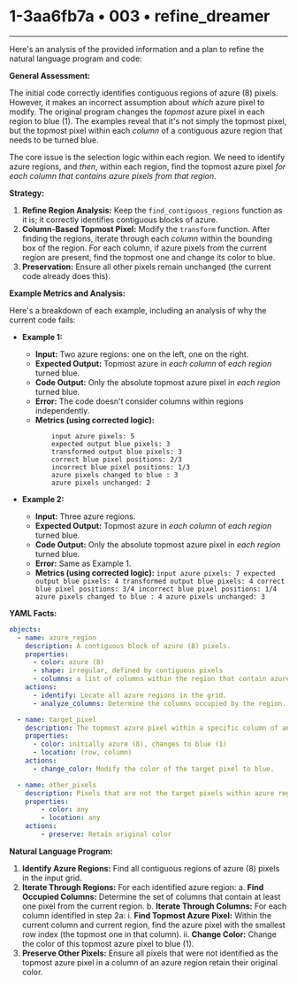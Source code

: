 # 1-3aa6fb7a • 003 • refine_dreamer

---
Here's an analysis of the provided information and a plan to refine the natural language program and code:

**General Assessment:**

The initial code correctly identifies contiguous regions of azure (8) pixels. However, it makes an incorrect assumption about *which* azure pixel to modify. The original program changes the *topmost* azure pixel in each region to blue (1).  The examples reveal that it's not simply the topmost pixel, but the topmost pixel within each *column* of a contiguous azure region that needs to be turned blue.

The core issue is the selection logic within each region.  We need to identify azure regions, and *then*, within each region, find the topmost azure pixel *for each column that contains azure pixels from that region*.

**Strategy:**

1. **Refine Region Analysis:** Keep the `find_contiguous_regions` function as it is; it correctly identifies contiguous blocks of azure.
2. **Column-Based Topmost Pixel:**  Modify the `transform` function. After finding the regions, iterate through each *column* within the bounding box of the region.  For each column, if azure pixels from the current region are present, find the topmost one and change its color to blue.
3. **Preservation:** Ensure all other pixels remain unchanged (the current code already does this).

**Example Metrics and Analysis:**

Here's a breakdown of each example, including an analysis of why the current code fails:

*   **Example 1:**
    *   **Input:** Two azure regions: one on the left, one on the right.
    *   **Expected Output:** Topmost azure in *each column* of *each region* turned blue.
    *   **Code Output:** Only the absolute topmost azure pixel in *each region* turned blue.
    *   **Error:** The code doesn't consider columns within regions independently.
    *   **Metrics (using corrected logic):**
        ```
            input azure pixels: 5
            expected output blue pixels: 3
            transformed output blue pixels: 3
            correct blue pixel positions: 2/3
            incorrect blue pixel positions: 1/3
            azure pixels changed to blue : 3
            azure pixels unchanged: 2
        ```

*   **Example 2:**
    *   **Input:** Three azure regions.
    *   **Expected Output:** Topmost azure in *each column* of *each region* turned blue.
    *   **Code Output:** Only the absolute topmost azure pixel in *each region* turned blue.
    *   **Error:** Same as Example 1.
     *   **Metrics (using corrected logic):**
        ```
            input azure pixels: 7
            expected output blue pixels: 4
            transformed output blue pixels: 4
            correct blue pixel positions: 3/4
            incorrect blue pixel positions: 1/4
            azure pixels changed to blue : 4
            azure pixels unchanged: 3
        ```

**YAML Facts:**

```yaml
objects:
  - name: azure_region
    description: A contiguous block of azure (8) pixels.
    properties:
      - color: azure (8)
      - shape: irregular, defined by contiguous pixels
      - columns: a list of columns within the region that contain azure pixels
    actions:
      - identify: Locate all azure regions in the grid.
      - analyze_columns: Determine the columns occupied by the region.

  - name: target_pixel
    description: The topmost azure pixel within a specific column of an azure region.
    properties:
      - color: initially azure (8), changes to blue (1)
      - location: (row, column)
    actions:
      - change_color: Modify the color of the target pixel to blue.

  - name: other_pixels
    description: Pixels that are not the target pixels within azure regions.
    properties:
        - color: any
        - location: any
    actions:
        - preserve: Retain original color
```

**Natural Language Program:**

1.  **Identify Azure Regions:** Find all contiguous regions of azure (8) pixels in the input grid.
2.  **Iterate Through Regions:** For each identified azure region:
    a. **Find Occupied Columns:** Determine the set of columns that contain at least one pixel from the current region.
    b. **Iterate Through Columns:** For each column identified in step 2a:
        i. **Find Topmost Azure Pixel:** Within the current column and current region, find the azure pixel with the smallest row index (the topmost one in that column).
        ii. **Change Color:** Change the color of this topmost azure pixel to blue (1).
3.  **Preserve Other Pixels:** Ensure all pixels that were not identified as the topmost azure pixel in a column of an azure region retain their original color.

